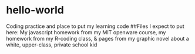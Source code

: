 # hello-world
Coding practice and place to put my learning code
##Files I expect to put here:
  My javascript homework from my MIT openware course,
  my homework from my R-coding class,
  & pages from my graphic novel about a white, upper-class, private school kid
